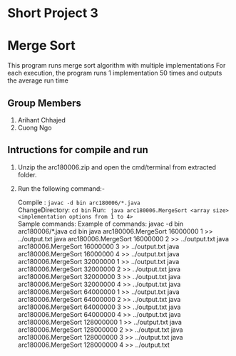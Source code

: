 # Short Project 3

# Merge Sort
 This program runs merge sort algorithm with multiple implementations
 For each execution, the program runs 1 implementation 50 times and outputs the average run time

## Group Members
1. Arihant Chhajed
2. Cuong Ngo

## Intructions for compile and run

1. Unzip the arc180006.zip and open the cmd/terminal from extracted folder.

2. Run the following command:-

    Compile : `javac -d bin arc180006/*.java`  <br />
    ChangeDirectory: `cd bin`
    Run: ` java arc180006.MergeSort <array size> <implementation options from 1 to 4>` <br />
    Sample commands: 
    Example of commands:
        javac -d bin arc180006/*.java 
        cd bin
        java arc180006.MergeSort 16000000 1 >> ../output.txt 
        java arc180006.MergeSort 16000000 2 >> ../output.txt 
        java arc180006.MergeSort 16000000 3 >> ../output.txt 
        java arc180006.MergeSort 16000000 4 >> ../output.txt 
        java arc180006.MergeSort 32000000 1 >> ../output.txt 
        java arc180006.MergeSort 32000000 2 >> ../output.txt 
        java arc180006.MergeSort 32000000 3 >> ../output.txt 
        java arc180006.MergeSort 32000000 4 >> ../output.txt 
        java arc180006.MergeSort 64000000 1 >> ../output.txt 
        java arc180006.MergeSort 64000000 2 >> ../output.txt 
        java arc180006.MergeSort 64000000 3 >> ../output.txt 
        java arc180006.MergeSort 64000000 4 >> ../output.txt 
        java arc180006.MergeSort 128000000 1 >> ../output.txt 
        java arc180006.MergeSort 128000000 2 >> ../output.txt 
        java arc180006.MergeSort 128000000 3 >> ../output.txt 
        java arc180006.MergeSort 128000000 4 >> ../output.txt 


